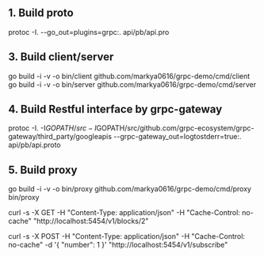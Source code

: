 ## 1. Build proto
protoc -I. --go_out=plugins=grpc:. api/pb/api.pro

## 3. Build client/server
go build -i -v -o bin/client github.com/markya0616/grpc-demo/cmd/client
go build -i -v -o bin/server github.com/markya0616/grpc-demo/cmd/server

## 4. Build Restful interface by grpc-gateway
protoc -I. -I$GOPATH/src -I$GOPATH/src/github.com/grpc-ecosystem/grpc-gateway/third_party/googleapis --grpc-gateway_out=logtostderr=true:. api/pb/api.proto

## 5. Build proxy
go build -i -v -o bin/proxy github.com/markya0616/grpc-demo/cmd/proxy
bin/proxy

curl -s -X GET -H "Content-Type: application/json" -H "Cache-Control: no-cache" "http://localhost:5454/v1/blocks/2"

curl -s -X POST -H "Content-Type: application/json" -H "Cache-Control: no-cache" -d '{
  "number": 1
}' "http://localhost:5454/v1/subscribe"
